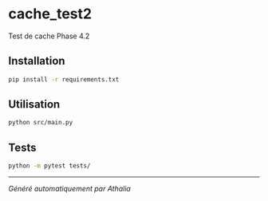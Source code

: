 # cache_test2

Test de cache Phase 4.2

## Installation

```bash
pip install -r requirements.txt
```

## Utilisation

```bash
python src/main.py
```

## Tests

```bash
python -m pytest tests/
```

---
*Généré automatiquement par Athalia*
